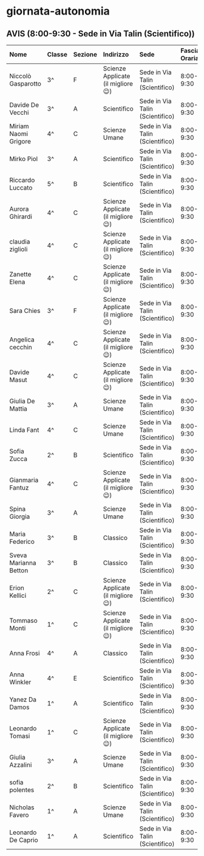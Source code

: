 # giornata-autonomia

## AVIS (8:00-9:30 - Sede in Via Talin (Scientifico))

| Nome                  | Classe   | Sezione   | Indirizzo                          | Sede                            | Fascia Oraria   |
|:----------------------|:---------|:----------|:-----------------------------------|:--------------------------------|:----------------|
| Niccolò Gasparotto    | 3^       | F         | Scienze Applicate (il migliore 😉) | Sede in Via Talin (Scientifico) | 8:00-9:30       |
| Davide De Vecchi      | 3^       | A         | Scientifico                        | Sede in Via Talin (Scientifico) | 8:00-9:30       |
| Miriam Naomi Grigore  | 4^       | C         | Scienze Umane                      | Sede in Via Talin (Scientifico) | 8:00-9:30       |
| Mirko Piol            | 3^       | A         | Scientifico                        | Sede in Via Talin (Scientifico) | 8:00-9:30       |
| Riccardo Luccato      | 5^       | B         | Scientifico                        | Sede in Via Talin (Scientifico) | 8:00-9:30       |
| Aurora Ghirardi       | 4^       | C         | Scienze Applicate (il migliore 😉) | Sede in Via Talin (Scientifico) | 8:00-9:30       |
| claudia ziglioli      | 4^       | C         | Scienze Applicate (il migliore 😉) | Sede in Via Talin (Scientifico) | 8:00-9:30       |
| Zanette Elena         | 4^       | C         | Scienze Applicate (il migliore 😉) | Sede in Via Talin (Scientifico) | 8:00-9:30       |
| Sara Chies            | 3^       | F         | Scienze Applicate (il migliore 😉) | Sede in Via Talin (Scientifico) | 8:00-9:30       |
| Angelica cecchin      | 4^       | C         | Scienze Applicate (il migliore 😉) | Sede in Via Talin (Scientifico) | 8:00-9:30       |
| Davide Masut          | 4^       | C         | Scienze Applicate (il migliore 😉) | Sede in Via Talin (Scientifico) | 8:00-9:30       |
| Giulia De Mattia      | 3^       | A         | Scienze Umane                      | Sede in Via Talin (Scientifico) | 8:00-9:30       |
| Linda Fant            | 4^       | C         | Scienze Umane                      | Sede in Via Talin (Scientifico) | 8:00-9:30       |
| Sofia Zucca           | 2^       | B         | Scientifico                        | Sede in Via Talin (Scientifico) | 8:00-9:30       |
| Gianmaria Fantuz      | 4^       | C         | Scienze Applicate (il migliore 😉) | Sede in Via Talin (Scientifico) | 8:00-9:30       |
| Spina Giorgia         | 3^       | A         | Scienze Umane                      | Sede in Via Talin (Scientifico) | 8:00-9:30       |
| Maria Federico        | 3^       | B         | Classico                           | Sede in Via Talin (Scientifico) | 8:00-9:30       |
| Sveva Marianna Betton | 3^       | B         | Classico                           | Sede in Via Talin (Scientifico) | 8:00-9:30       |
| Erion Kellici         | 2^       | C         | Scienze Applicate (il migliore 😉) | Sede in Via Talin (Scientifico) | 8:00-9:30       |
| Tommaso Monti         | 1^       | C         | Scienze Applicate (il migliore 😉) | Sede in Via Talin (Scientifico) | 8:00-9:30       |
| Anna Frosi            | 4^       | A         | Classico                           | Sede in Via Talin (Scientifico) | 8:00-9:30       |
| Anna Winkler          | 4^       | E         | Scientifico                        | Sede in Via Talin (Scientifico) | 8:00-9:30       |
| Yanez Da Damos        | 1^       | A         | Scientifico                        | Sede in Via Talin (Scientifico) | 8:00-9:30       |
| Leonardo Tomasi       | 1^       | C         | Scienze Applicate (il migliore 😉) | Sede in Via Talin (Scientifico) | 8:00-9:30       |
| Giulia Azzalini       | 3^       | A         | Scienze Umane                      | Sede in Via Talin (Scientifico) | 8:00-9:30       |
| sofia polentes        | 2^       | B         | Scientifico                        | Sede in Via Talin (Scientifico) | 8:00-9:30       |
| Nicholas Favero       | 1^       | A         | Scienze Umane                      | Sede in Via Talin (Scientifico) | 8:00-9:30       |
| Leonardo De Caprio    | 1^       | A         | Scientifico                        | Sede in Via Talin (Scientifico) | 8:00-9:30       |
